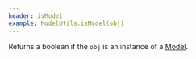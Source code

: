 ```yaml
---
header: isModel
example: ModelUtils.isModel(obj)
---
```


Returns a boolean if the `obj` is an instance of a [Model](/model).
